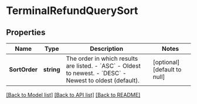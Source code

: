 # TerminalRefundQuerySort

## Properties
Name | Type | Description | Notes
------------ | ------------- | ------------- | -------------
**SortOrder** | **string** | The order in which results are listed. - &#x60;ASC&#x60; - Oldest to newest. - &#x60;DESC&#x60; - Newest to oldest (default). | [optional] [default to null]

[[Back to Model list]](../README.md#documentation-for-models) [[Back to API list]](../README.md#documentation-for-api-endpoints) [[Back to README]](../README.md)

